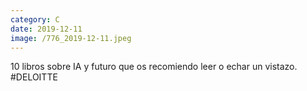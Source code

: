```yaml
--- 
category: C 
date: 2019-12-11 
image: /776_2019-12-11.jpeg 
--- 
```


10 libros sobre IA y futuro que os recomiendo leer o echar un vistazo. #DELOITTE